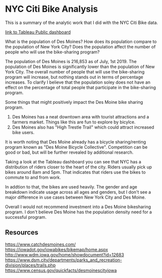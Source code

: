 # NYC Citi Bike Analysis 
This is a summary of the analytic work that I did with the NYC Citi Bike data.

[link to Tableau Public dashboard](https://public.tableau.com/views/bikesharing_15831303967610/Bikesharing?:display_count=y&publish=yes&:origin=viz_share_link)

What is the population of Des Moines? How does its population compare to the population of New York City? Does the population affect the number of people who will use the bike-sharing program?

The population of Des Moines is 216,853 as of July, 1st 2019.  The population of Des Moines is significantly lower than the population of New York City.  The overall number of people that will use the bike-sharing program will increase, but nothing stands out in terms of percentage increases. To clarify I believe that the population soley does not have an effect on the percentage of total people that participate in the bike-sharing program.

Some things that might positively impact the Des Moine bike sharing program.
1. Des Moines has a neat downtown area with tourist attractions and a farmers market. Things like this are fun to explore by bicylce.
2. Des Moines also has "High Trestle Trail" which could attract increased bike users.

It is worth noting that Des Moine already has a bicycle sharing/renting program known as "Des Moine Bicycle Collective". Competition can be good or bad, but will be further revealed by additional research.

Taking a look at the Tableau dashboard you can see that NYC has a distribution of riders closer to the heart of the city. Riders usually pick up bikes around 8am and 5pm. That indicates that riders use the bikes to commute to and from work.

In addtion to that, the bikes are used heavily. The gender and age breakdown indicate usage across all ages and genders, but I don't see a major difference in use cases between New York City and Des Moine.

Overall I would not recommend investment into a Des Moine bikesharing program. I don't believe Des Moine has the population density need for a successful program.

## Resources
https://www.catchdesmoines.com/
https://iowadot.gov/iowabikes/bikemap/home.aspx
http://www.wdm.iowa.gov/home/showdocument?id=12683
https://www.dsm.city/departments/parks_and_recreation-division/places/trails.php
https://www.census.gov/quickfacts/desmoinescityiowa
